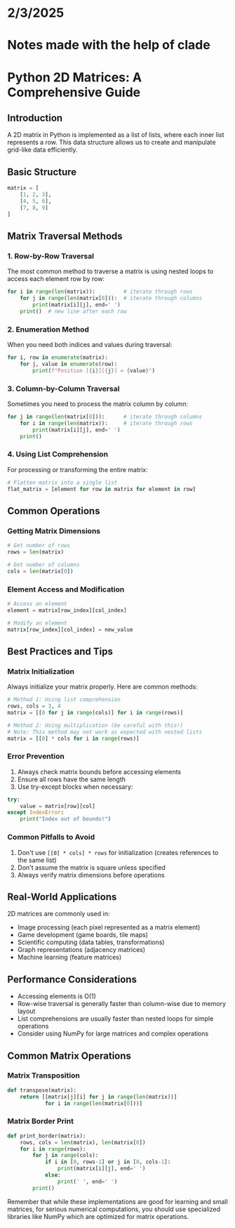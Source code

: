 # 2/3/2025

# Notes made with the help of clade

# Python 2D Matrices: A Comprehensive Guide

## Introduction

A 2D matrix in Python is implemented as a list of lists, where each inner list represents a row. This data structure allows us to create and manipulate grid-like data efficiently.

## Basic Structure

```python
matrix = [
    [1, 2, 3],
    [4, 5, 6],
    [7, 8, 9]
]
```

## Matrix Traversal Methods

### 1. Row-by-Row Traversal

The most common method to traverse a matrix is using nested loops to access each element row by row:

```python
for i in range(len(matrix)):         # iterate through rows
    for j in range(len(matrix[0])):  # iterate through columns
        print(matrix[i][j], end=' ')
    print()  # new line after each row
```

### 2. Enumeration Method

When you need both indices and values during traversal:

```python
for i, row in enumerate(matrix):
    for j, value in enumerate(row):
        print(f"Position [{i}][{j}] = {value}")
```

### 3. Column-by-Column Traversal

Sometimes you need to process the matrix column by column:

```python
for j in range(len(matrix[0])):      # iterate through columns
    for i in range(len(matrix)):     # iterate through rows
        print(matrix[i][j], end=' ')
    print()
```

### 4. Using List Comprehension

For processing or transforming the entire matrix:

```python
# Flatten matrix into a single list
flat_matrix = [element for row in matrix for element in row]
```

## Common Operations

### Getting Matrix Dimensions

```python
# Get number of rows
rows = len(matrix)

# Get number of columns
cols = len(matrix[0])
```

### Element Access and Modification

```python
# Access an element
element = matrix[row_index][col_index]

# Modify an element
matrix[row_index][col_index] = new_value
```

## Best Practices and Tips

### Matrix Initialization

Always initialize your matrix properly. Here are common methods:

```python
# Method 1: Using list comprehension
rows, cols = 3, 4
matrix = [[0 for j in range(cols)] for i in range(rows)]

# Method 2: Using multiplication (be careful with this!)
# Note: This method may not work as expected with nested lists
matrix = [[0] * cols for i in range(rows)]
```

### Error Prevention

1. Always check matrix bounds before accessing elements
2. Ensure all rows have the same length
3. Use try-except blocks when necessary:

```python
try:
    value = matrix[row][col]
except IndexError:
    print("Index out of bounds!")
```

### Common Pitfalls to Avoid

1. Don't use `[[0] * cols] * rows` for initialization (creates references to the same list)
2. Don't assume the matrix is square unless specified
3. Always verify matrix dimensions before operations

## Real-World Applications

2D matrices are commonly used in:

- Image processing (each pixel represented as a matrix element)
- Game development (game boards, tile maps)
- Scientific computing (data tables, transformations)
- Graph representations (adjacency matrices)
- Machine learning (feature matrices)

## Performance Considerations

- Accessing elements is O(1)
- Row-wise traversal is generally faster than column-wise due to memory layout
- List comprehensions are usually faster than nested loops for simple operations
- Consider using NumPy for large matrices and complex operations

## Common Matrix Operations

### Matrix Transposition

```python
def transpose(matrix):
    return [[matrix[j][i] for j in range(len(matrix))]
            for i in range(len(matrix[0]))]
```

### Matrix Border Print

```python
def print_border(matrix):
    rows, cols = len(matrix), len(matrix[0])
    for i in range(rows):
        for j in range(cols):
            if i in [0, rows-1] or j in [0, cols-1]:
                print(matrix[i][j], end=' ')
            else:
                print(' ', end=' ')
        print()
```

Remember that while these implementations are good for learning and small matrices, for serious numerical computations, you should use specialized libraries like NumPy which are optimized for matrix operations.
